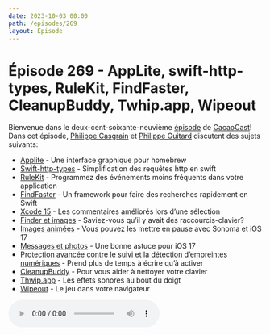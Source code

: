 ```yaml
---
date: 2023-10-03 00:00
path: /episodes/269
layout: Episode
---
```

# Épisode 269 - AppLite, swift-http-types, RuleKit, FindFaster, CleanupBuddy, Twhip.app, Wipeout
<p>Bienvenue dans le deux-cent-soixante-neuvi&egrave;me&nbsp;<a href="https://cacaocast.com/media/cacaocast_269.mp3" title="CacaoCast Episode 269">épisode</a> de <a href="https://mastodon.world/@cacaocast" title="CacaoCast sur Mastodon.world">CacaoCast</a>! Dans cet épisode, <a href="https://mastodon.social/@philippec" title="Philippe Casgrain sur Mastodon.social">Philippe Casgrain</a> et <a href="https://mastodon.social/@philippeguitard" title="Philippe Guitard sur Mastodon.social">Philippe Guitard</a> discutent des sujets suivants:</p>
<ul>
<li><a href="https://aerolite.dev/applite/index.html" title="Applite">Applite</a> - Une interface graphique pour homebrew</li>
<li><a href="https://github.com/apple/swift-http-types" title="Swift-http-types">Swift-http-types</a> - Simplification des requêtes http en swift</li>
<li><a href="https://github.com/Dean151/RuleKit" title="RuleKit">RuleKit</a> - Programmez des événements moins fréquents dans votre application</li>
<li><a href="https://github.com/Finnvoor/FindFaster" title="FindFaster">FindFaster</a> - Un framework pour faire des recherches rapidement en Swift</li>
<li><a href="https://mastodon.social/@ramzesenok/110793315889093565" title="Xcode 15">Xcode 15</a> - Les commentaires améliorés lors d’une sélection</li>
<li><a href="https://mastodon.social/@Tinrocket@mastodon.online/111042194064428721" title="Finder et images">Finder et images</a> - Saviez-vous qu’il y avait des raccourcis-clavier?</li>
<li><a href="https://mastodon.social/@lapcatsoftware@appdot.net/111054643151547081" title="Images animées">Images animées</a> - Vous pouvez les mettre en pause avec Sonoma et iOS 17</li>
<li><a href="https://mastodon.social/@davemark/111103137053300554" title="Messages et photos">Messages et photos</a> - Une bonne astuce pour iOS 17</li>
<li><a href="https://mastodon.social/@tcook@hachyderm.io/111089002775435786" title="Protection avancée contre le suivi et la détection d’empreintes numériques">Protection avancée contre le suivi et la détection d’empreintes numériques</a> - Prend plus de temps à écrire qu’à activer</li>
<li><a href="https://cleanupbuddy.app" title="CleanupBuddy">CleanupBuddy</a> - Pour vous aider à nettoyer votre clavier</li>
<li><a href="https://thwip.app" title="Thwip.app">Thwip.app</a> - Les effets sonores au bout du doigt</li>
<li><a href="https://mastodon.social/@jwz/110889062253879391" title="Wipeout">Wipeout</a> - Le jeu dans votre navigateur</li>
</ul>
<p><audio controls><source src="https://cacaocast.com/media/cacaocast_269.mp3" type="audio/mpeg"><source src="https://cacaocast.com/media/cacaocast_269.mp3" type="audio/mp4">Votre navigateur ne supporte pas l'élément audio / Your browser does not support the audio element.</audio></p>
